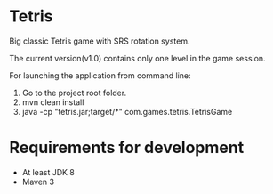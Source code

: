 # Tetris

Big classic Tetris game with SRS rotation system.

The current version(v1.0) contains only one level
in the game session.


For launching the application from command line:

1. Go to the project root folder.
2. mvn clean install
3. java -cp "tetris.jar;target/*" com.games.tetris.TetrisGame

# Requirements for development

- At least JDK 8
- Maven 3
